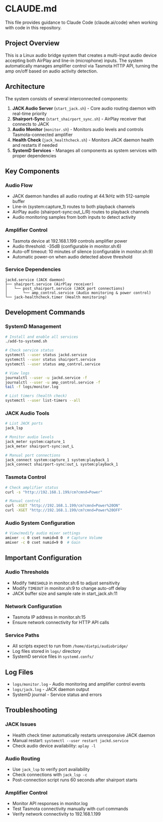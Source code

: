 # CLAUDE.md

This file provides guidance to Claude Code (claude.ai/code) when working with code in this repository.

## Project Overview

This is a Linux audio bridge system that creates a multi-input audio device accepting both AirPlay and line-in (microphone) inputs. The system automatically manages amplifier control via Tasmota HTTP API, turning the amp on/off based on audio activity detection.

## Architecture

The system consists of several interconnected components:

1. **JACK Audio Server** (`start_jack.sh`) - Core audio routing daemon with real-time priority
2. **Shairport-Sync** (`start_shairport_sync.sh`) - AirPlay receiver that connects to JACK
3. **Audio Monitor** (`monitor.sh`) - Monitors audio levels and controls Tasmota-connected amplifier
4. **Health Check** (`jack_healthcheck.sh`) - Monitors JACK daemon health and restarts if needed
5. **SystemD Services** - Manages all components as system services with proper dependencies

## Key Components

### Audio Flow
- JACK daemon handles all audio routing at 44.1kHz with 512-sample buffer
- Line-in (system:capture_1) routes to both playback channels
- AirPlay audio (shairport-sync:out_L/R) routes to playback channels
- Audio monitoring samples from both inputs to detect activity

### Amplifier Control
- Tasmota device at 192.168.1.199 controls amplifier power
- Audio threshold: -35dB (configurable in monitor.sh:6)
- Auto-off timeout: 10 minutes of silence (configurable in monitor.sh:9)
- Automatic power-on when audio detected above threshold

### Service Dependencies
```
jackd.service (JACK daemon)
├── shairport.service (AirPlay receiver)
│   └── post_shairport.service (JACK port connections)
│       └── amp_control.service (Audio monitoring & power control)
└── jack-healthcheck.timer (Health monitoring)
```

## Development Commands

### SystemD Management
```bash
# Install and enable all services
./add-to-systemd.sh

# Check service status
systemctl --user status jackd.service
systemctl --user status shairport.service
systemctl --user status amp_control.service

# View logs
journalctl --user -u jackd.service -f
journalctl --user -u amp_control.service -f
tail -f logs/monitor.log

# List timers (health check)
systemctl --user list-timers --all
```

### JACK Audio Tools
```bash
# List JACK ports
jack_lsp

# Monitor audio levels
jack_meter system:capture_1
jack_meter shairport-sync:out_L

# Manual port connections
jack_connect system:capture_1 system:playback_1
jack_connect shairport-sync:out_L system:playback_1
```

### Tasmota Control
```bash
# Check amplifier status
curl -s "http://192.168.1.199/cm?cmnd=Power"

# Manual control
curl -XGET "http://192.168.1.199/cm?cmnd=Power%20ON"
curl -XGET "http://192.168.1.199/cm?cmnd=Power%20OFF"
```

### Audio System Configuration
```bash
# View/modify audio mixer settings
amixer -c 0 cset numid=8 0  # Capture Volume
amixer -c 0 cset numid=9 0  # Gain
```

## Important Configuration

### Audio Thresholds
- Modify `THRESHOLD` in monitor.sh:6 to adjust sensitivity
- Modify `TIMEOUT` in monitor.sh:9 to change auto-off delay
- JACK buffer size and sample rate in start_jack.sh:11

### Network Configuration
- Tasmota IP address in monitor.sh:15
- Ensure network connectivity for HTTP API calls

### Service Paths
- All scripts expect to run from `/home/dietpi/audiobridge/`
- Log files stored in `logs/` directory
- SystemD service files in `systemd.confs/`

## Log Files

- `logs/monitor.log` - Audio monitoring and amplifier control events
- `logs/jack.log` - JACK daemon output
- SystemD journal - Service status and errors

## Troubleshooting

### JACK Issues
- Health check timer automatically restarts unresponsive JACK daemon
- Manual restart: `systemctl --user restart jackd.service`
- Check audio device availability: `aplay -l`

### Audio Routing
- Use `jack_lsp` to verify port availability
- Check connections with `jack_lsp -c`
- Post-connection script runs 60 seconds after shairport starts

### Amplifier Control
- Monitor API responses in monitor.log
- Test Tasmota connectivity manually with curl commands
- Verify network connectivity to 192.168.1.199